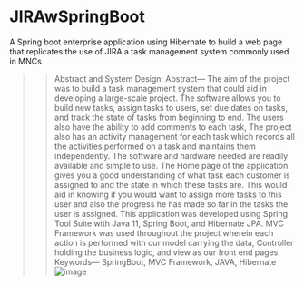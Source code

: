 # JIRAwSpringBoot
A Spring boot enterprise application using Hibernate to build a web page that replicates the use of JIRA a task management system commonly used in MNCs

>> Abstract and System Design:
Abstract—
The aim of  the project was to build a task management system that could aid in developing a large-scale project. The software allows you to build new tasks, assign tasks to users, set due dates on tasks, and track the state of tasks from beginning to end. The users also have the ability to add comments to each task, The project also has an activity management for each task which records all the activities performed on a task and maintains them independently. The software and hardware needed are readily available and simple to use. The Home page of the application gives you a good understanding of what task each customer is assigned to and the state in which these tasks are. This would aid in knowing if you would want to assign more tasks to this user and also the progress he has made so far in the tasks the user is assigned.
This application was developed using Spring Tool Suite with Java 11, Spring Boot, and Hibernate JPA. MVC Framework was used throughout the project wherein each action is performed with our model carrying the data, Controller holding the business logic, and view as our front end pages.
Keywords— SpringBoot, MVC Framework, JAVA, Hibernate 
![image](https://user-images.githubusercontent.com/31111993/208987548-c93f06e9-615c-4717-a0af-03131209cc15.png)
